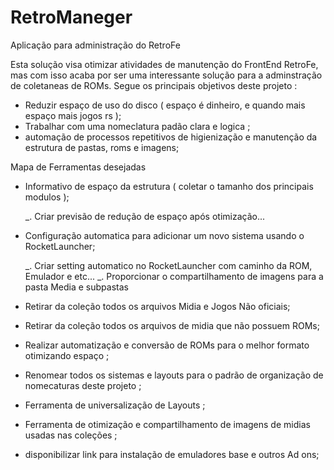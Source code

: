 # RetroManeger
Aplicação para administração do RetroFe

Esta solução visa otimizar atividades de manutenção do FrontEnd RetroFe, mas com isso acaba por ser uma interessante solução para a adminstração de coletaneas de ROMs. Segue os principais objetivos deste projeto :

- Reduzir espaço de uso do disco ( espaço é dinheiro, e quando mais espaço mais jogos rs );
- Trabalhar com uma nomeclatura padão clara e logica ;
- automação de processos repetitivos de higienização e manutenção da estrutura de pastas, roms e imagens;

Mapa de Ferramentas desejadas 

- Informativo de espaço da estrutura ( coletar o tamanho dos principais modulos );
  
   _. Criar previsão de redução de espaço após otimização...

- Configuração automatica para adicionar um novo sistema usando o RocketLauncher;
    
    _. Criar setting automatico no RocketLauncher com caminho da ROM, Emulador e etc...
    _. Proporcionar o compartilhamento de imagens para a pasta Media e subpastas

- Retirar da coleção todos os arquivos Midia e Jogos Não oficiais;
- Retirar da coleção todos os arquivos de midia que não possuem ROMs;
- Realizar automatização e conversão de ROMs para o melhor formato otimizando espaço ;
- Renomear todos os sistemas e layouts para o padrão de organização de nomecaturas deste projeto ;
- Ferramenta de universalização de Layouts ;
- Ferramenta de otimização e compartilhamento de imagens de midias usadas nas coleções ;
- disponibilizar link para instalação de emuladores base e outros Ad ons;
